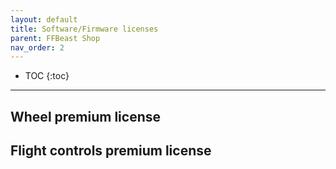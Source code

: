 ```yaml
---
layout: default
title: Software/Firmware licenses
parent: FFBeast Shop
nav_order: 2
---
```


- TOC
  {:toc}

---

## Wheel premium license

## Flight controls premium license